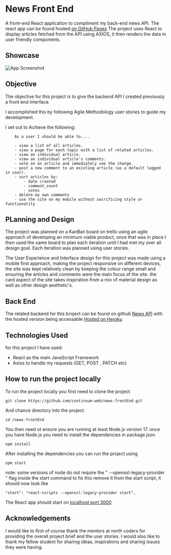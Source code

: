 # News Front End

A front-end React application to compliment my back-end news API. The react app
can be found hosted [on GitHub Pages](https://continuum-web.github.io/) The
project uses React to display articles fetched from the API using AXIOS, it then
renders the data in user friendly components.

## Showcase

![App Screenshot](https://i.imgur.com/fHzdxj6.png)

## Objective

The objective for this project is to give the backend API I created previously a
front end interface.

I accomplished this by following Agile Methodology user stories to guide my
development.

I set out to Achieve the following:

        As a user I should be able to....

        - view a list of all articles.
        - view a page for each topic with a list of related articles.
        - view an individual article.
        - view an individual article's comments.
        - vote on an article and immediately see the change.
        - post a new comment to an existing article (as a default logged in user).
        - sort articles by:
            - date created
            - comment_count
            - votes
        - delete my own comments
        - use the site on my mobile without sacrificing style or functionality

## PLanning and Design

The project was planned on a KanBan board on trello using an agile approach of
developing an minimum viable product, once that was in place I then used the
same board to plan each iteration until I had met my over all design goal. Each
iteration was planned using user stories.

The User Experience and Interface design for this project was made using a
mobile first approach, making the project responsive on different devices, the
site was kept relatively clean by keeping the colour range small and ensuring
the articles and comments were the main focus of the site. the card aspect of
the site takes inspiration from a mix of material design as well as other design
aesthetic's.

## Back End

The related backend for this broject can be found on github
[News API](https://github.com/continuum-web/news) with the hosted version being
accessable [Hosted on Heroku](https://continuum-news.herokuapp.com/api)

## Technologies Used

for this project I have used:

- React as the main JavaScript Framework
- Axios to handle my requests (GET, POST , PATCH etc)

## How to run the project locally

To run the project locally you first need to clone the project

```
git clone https://github.com/continuum-web/news-frontEnd.git
```

And chance directory into the project.

```
cd /news-frontEnd
```

You then need ot ensure you are running at least Node.js version 17. once you
have Node.js you need to install the dependencies in package.json

```
npm install
```

After installing the dependencies you can run the project using

```
npm start
```

note: some versions of node do not require the " --openssl-legacy-provider "
flag inside the start command to fix this remove it from the start script, it
should now look like

```
"start": "react-scripts --openssl-legacy-provider start",
```

The React app should start on [localhost port 3000](https://127.0.0.1:3000)

## Acknowledgements

I would like to first of course thank the mentors at north coders for providing
the overall project brief and the user stories. I would also like to thank my
fellow student for sharing ideas, inspirations and sharing issues they were
having.
